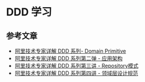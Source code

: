 # DDD 学习

## 参考文章
- [阿里技术专家详解 DDD 系列- Domain Primitive](https://juejin.cn/post/6844904177207001101)
- [阿里技术专家详解 DDD 系列第二弹 - 应用架构](https://juejin.cn/post/6844904201575743495)
- [阿里技术专家详解 DDD 系列第三讲 - Repository模式](https://juejin.cn/post/6845166890554228744)
- [阿里技术专家详解 DDD 系列第四讲 - 领域层设计规范](https://juejin.cn/post/6912228908075057166)

